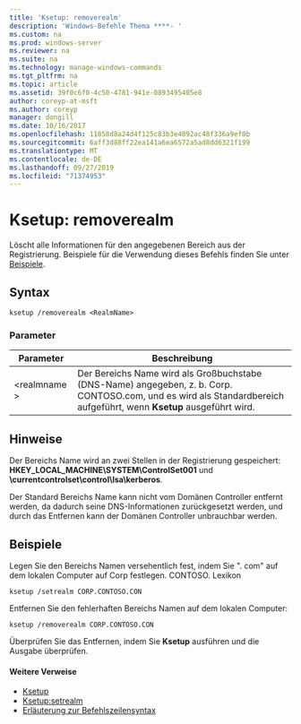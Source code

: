```yaml
---
title: 'Ksetup: removerealm'
description: 'Windows-Befehle Thema ****- '
ms.custom: na
ms.prod: windows-server
ms.reviewer: na
ms.suite: na
ms.technology: manage-windows-commands
ms.tgt_pltfrm: na
ms.topic: article
ms.assetid: 39f0c6f0-4c50-4781-941e-0893495405e8
author: coreyp-at-msft
ms.author: coreyp
manager: dongill
ms.date: 10/16/2017
ms.openlocfilehash: 11858d8a24d4f125c83b3e4092ac48f336a9ef0b
ms.sourcegitcommit: 6aff3d88ff22ea141a6ea6572a5ad8dd6321f199
ms.translationtype: MT
ms.contentlocale: de-DE
ms.lasthandoff: 09/27/2019
ms.locfileid: "71374953"
---
```

# <a name="ksetupremoverealm"></a>Ksetup: removerealm



Löscht alle Informationen für den angegebenen Bereich aus der Registrierung. Beispiele für die Verwendung dieses Befehls finden Sie unter [Beispiele](#BKMK_Examples).

## <a name="syntax"></a>Syntax

```
ksetup /removerealm <RealmName>
```

### <a name="parameters"></a>Parameter

|Parameter|Beschreibung|
|---------|-----------|
|\<realmname >|Der Bereichs Name wird als Großbuchstabe (DNS-Name) angegeben, z. b. Corp. CONTOSO.com, und es wird als Standardbereich aufgeführt, wenn **Ksetup** ausgeführt wird.|

## <a name="remarks"></a>Hinweise

Der Bereichs Name wird an zwei Stellen in der Registrierung gespeichert: **HKEY_LOCAL_MACHINE\SYSTEM\ControlSet001** und **\currentcontrolset\control\lsa\kerberos**.

Der Standard Bereichs Name kann nicht vom Domänen Controller entfernt werden, da dadurch seine DNS-Informationen zurückgesetzt werden, und durch das Entfernen kann der Domänen Controller unbrauchbar werden.

## <a name="BKMK_Examples"></a>Beispiele

Legen Sie den Bereichs Namen versehentlich fest, indem Sie ". com" auf dem lokalen Computer auf Corp festlegen. CONTOSO. Lexikon
```
ksetup /setrealm CORP.CONTOSO.CON
```
Entfernen Sie den fehlerhaften Bereichs Namen auf dem lokalen Computer:
```
ksetup /removerealm CORP.CONTOSO.CON
```
Überprüfen Sie das Entfernen, indem Sie **Ksetup** ausführen und die Ausgabe überprüfen.

#### <a name="additional-references"></a>Weitere Verweise

-   [Ksetup](ksetup.md)
-   [Ksetup:setrealm](ksetup-setrealm.md)
-   [Erläuterung zur Befehlszeilensyntax](command-line-syntax-key.md)